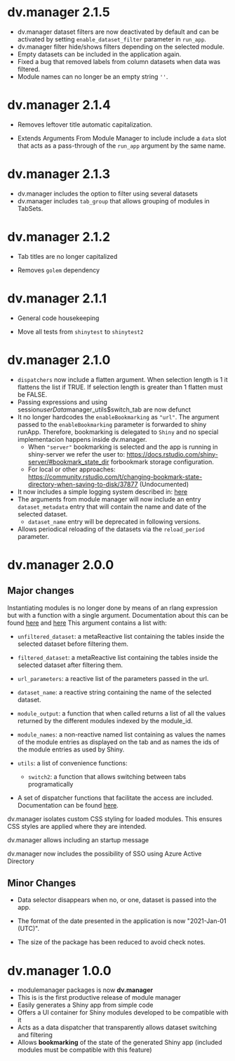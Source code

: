 # dv.manager 2.1.5

- dv.manager dataset filters are now deactivated by default and can be activated by setting `enable_dataset_filter` parameter in `run_app`.
- dv.manager filter hide/shows filters depending on the selected module.
- Empty datasets can be included in the application again.
- Fixed a bug that removed labels from column datasets when data was filtered.
- Module names can no longer be an empty string `''`.

# dv.manager 2.1.4

- Removes leftover title automatic capitalization.

- Extends Arguments From Module Manager to include include a `data` slot that acts as a pass-through of the `run_app` argument by the same name.

# dv.manager 2.1.3

- dv.manager includes the option to filter using several datasets
- dv.manager includes `tab_group` that allows grouping of modules in TabSets.

# dv.manager 2.1.2

- Tab titles are no longer capitalized

- Removes `golem` dependency

# dv.manager 2.1.1

- General code housekeeping

- Move all tests from `shinytest` to `shinytest2`

# dv.manager 2.1.0

- `dispatchers` now include a flatten argument. When selection length is 1 it flattens the list if TRUE. If selection length is greater than 1 flatten must be FALSE.
- Passing expressions and using session$userData$manager_utils$switch_tab are now defunct
- It no longer hardcodes the `enableBookmarking` as `"url"`. The argument passed to the `enableBookmarking` parameter is forwarded to shiny runApp. Therefore, bookmarking is delegated to `Shiny` and no special implementacion happens inside dv.manager.    
    - When `"server"` bookmarking is selected and the app is running in shiny-server we refer the user to: https://docs.rstudio.com/shiny-server/#bookmark_state_dir forbookmark storage configuration.
    - For local or other approaches: https://community.rstudio.com/t/changing-bookmark-state-directory-when-saving-to-disk/37877 (Undocumented)
- It now includes a simple logging system described in: [here](https://boehringer-ingelheim.github.io/dv.manager/articles/logging.html)
- The arguments from module manager will now include an entry `dataset_metadata` entry that will contain the name and date of the selected dataset.
    - `dataset_name` entry will be deprecated in following versions.
- Allows periodical reloading of the datasets via the `reload_period` parameter.

# dv.manager 2.0.0

## Major changes
Instantiating modules is no longer done by means of an rlang expression but with a function with a single argument. 
Documentation about this can be found [here](https://boehringer-ingelheim.github.io/dv.manager/articles/developing_module.html) and 
[here](https://boehringer-ingelheim.github.io/dv.manager/articles/arguments_from_module_manager.html) This argument contains a list with:

-   `unfiltered_dataset`: a metaReactive list containing the tables inside the selected dataset before filtering them.

-   `filtered_dataset`: a metaReactive list containing the tables inside the selected dataset after filtering them.

-   `url_parameters`: a reactive list of the parameters passed in the url.

-   `dataset_name`: a reactive string containing the name of the selected dataset.

-   `module_output`: a function that when called returns a list of all the values returned by the different modules indexed by the module_id.

-   `module_names`: a non-reactive named list containing as values the names of the module entries as displayed on the tab and as names the ids of the module entries as used by Shiny.

-   `utils`: a list of convenience functions: 
    - `switch2`: a function that allows switching between tabs programatically
    
- A set of dispatcher functions that facilitate the access are included. Documentation can be found
[here](https://boehringer-ingelheim.github.io/dv.manager/articles/arguments_from_module_manager.html#dispatchers-1).
        
dv.manager isolates custom CSS styling for loaded modules. This ensures CSS styles are applied where they are intended.

dv.manager allows including an startup message

dv.manager now includes the possibility of SSO using Azure Active Directory

## Minor Changes

-   Data selector disappears when no, or one, dataset is passed into the app.

-   The format of the date presented in the application is now "2021-Jan-01 (UTC)".

-   The size of the package has been reduced to avoid check notes.

# dv.manager 1.0.0

-   modulemanager packages is now **dv.manager**
-   This is is the first productive release of module manager
-   Easily generates a Shiny app from simple code
-   Offers a UI container for Shiny modules developed to be compatible with it
-   Acts as a data dispatcher that transparently allows dataset switching and filtering
-   Allows **bookmarking** of the state of the generated Shiny app (included modules must be compatible with this feature)
